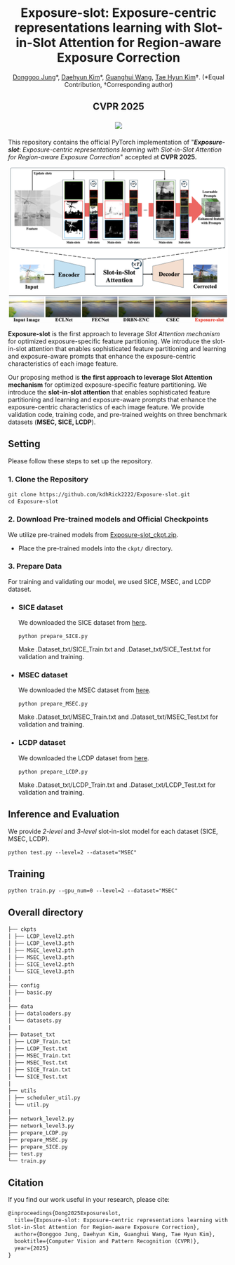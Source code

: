 <p align="center">
  <h1 align="center">Exposure-slot: Exposure-centric representations learning with Slot-in-Slot Attention for Region-aware Exposure Correction</h1>
  
  <p align="center">
    <a href="https://github.com/dgjung0220">Donggoo Jung</a>*, 
    <a href="https://github.com/kdhRick2222">Daehyun Kim</a>*, 
    <a href="https://scholar.google.com/citations?hl=ko&user=I_5aoAwAAAAJ">Guanghui Wang</a>,
    <a href="https://sites.google.com/view/lliger9/">Tae Hyun Kim</a>†.
      (*Equal Contribution, †Corresponding author)
  </p>
  <h2 align="center">CVPR 2025</h2>

  <h3 align="center">
    <a href="https://github.com/kdhRick2222/Exposure-slot/" target='_blank'><img src="https://img.shields.io/badge/🐳-Project%20Page-blue"></a>
<!--     <a href="https://www.arxiv.org/pdf/2407.16125" target='_blank'><img src="https://img.shields.io/badge/arXiv-2407.16125-b31b1b.svg"></a> -->
  </h3>

</p>

This repository contains the official PyTorch implementation of "**_Exposure-slot_**: *Exposure-centric representations learning with Slot-in-Slot Attention for Region-aware Exposure Correction*" accepted at **CVPR 2025.**


<div align="center">
  <img src="images/concept_figure.png" width="500px" />
</div>


**Exposure-slot** is the first approach to leverage *Slot Attention mechanism* for optimized exposure-specific feature partitioning. We introduce the slot-in-slot attention that enables sophisticated feature partitioning and learning and exposure-aware prompts that enhance the exposure-centric characteristics of each image feature. 


Our proposing method is **the first approach to leverage Slot Attention mechanism** for optimized exposure-specific feature partitioning. We introduce the **slot-in-slot attention** that enables sophisticated feature partitioning and learning and exposure-aware prompts that enhance the exposure-centric characteristics of each image feature. We provide validation code, training code, and pre-trained weights on three benchmark datasets (**MSEC, SICE, LCDP**).

## Setting

Please follow these steps to set up the repository.

### 1. Clone the Repository

```
git clone https://github.com/kdhRick2222/Exposure-slot.git
cd Exposure-slot
```

### 2. Download Pre-trained models and Official Checkpoints

We utilize pre-trained models from [Exposure-slot_ckpt.zip](https://1drv.ms/u/c/1acaeb9b8ad3b4e8/ESoJibo6AeBNpjmZjVYWBqcB7Chlw8_Wdtw0bmz9jkZxsg?e=GTbKrU).

- Place the pre-trained models into the `ckpt/` directory.

### 3. Prepare Data

For training and validating our model, we used SICE, MSEC, and LCDP dataset.

- ### SICE dataset

  We downloaded the SICE dataset from [here](https://github.com/csjcai/SICE). 
  ```
  python prepare_SICE.py
  ```
  Make .Dataset_txt/SICE_Train.txt and .Dataset_txt/SICE_Test.txt for validation and training.

- ### MSEC dataset

  We downloaded the MSEC dataset from [here](https://github.com/mahmoudnafifi/Exposure_Correction).
  ```
  python prepare_MSEC.py
  ```
  Make .Dataset_txt/MSEC_Train.txt and .Dataset_txt/MSEC_Test.txt for validation and training.
  
- ### LCDP dataset

  We downloaded the LCDP dataset from [here](https://github.com/onpix/LCDPNet).
  ```
  python prepare_LCDP.py
  ```
  Make .Dataset_txt/LCDP_Train.txt and .Dataset_txt/LCDP_Test.txt for validation and training.


## Inference and Evaluation
We provide *2-level* and *3-level* slot-in-slot model for each dataset (SICE, MSEC, LCDP).
  ```
  python test.py --level=2 --dataset="MSEC"
  ```

## Training
  ```
  python train.py --gpu_num=0 --level=2 --dataset="MSEC"
  ```

## Overall directory

```
├── ckpts
│ ├── LCDP_level2.pth
│ ├── LCDP_level3.pth
│ ├── MSEC_level2.pth
│ ├── MSEC_level3.pth
│ ├── SICE_level2.pth
│ └── SICE_level3.pth
│
├── config
│ ├── basic.py
│
├── data
│ ├── dataloaders.py
│ └── datasets.py
|
├── Dataset_txt
│ ├── LCDP_Train.txt
│ ├── LCDP_Test.txt
│ ├── MSEC_Train.txt
│ ├── MSEC_Test.txt
│ ├── SICE_Train.txt
│ └── SICE_Test.txt
|
├── utils
│ ├── scheduler_util.py
│ └── util.py
|
├── network_level2.py
├── network_level3.py
├── prepare_LCDP.py
├── prepare_MSEC.py
├── prepare_SICE.py
├── test.py
└── train.py
```

## Citation
If you find our work useful in your research, please cite:

```
@inproceedings{Dong2025Exposureslot,
  title={Exposure-slot: Exposure-centric representations learning with Slot-in-Slot Attention for Region-aware Exposure Correction},
  author={Donggoo Jung, Daehyun Kim, Guanghui Wang, Tae Hyun Kim},
  booktitle={Computer Vision and Pattern Recognition (CVPR)},
  year={2025}
}
```
